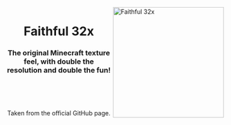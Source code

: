 <img src="https://github.com/Faithful-Resource-Pack/Branding/blob/main/logos/transparent/512/f32_logo.png?raw=true" alt="Faithful 32x" align="right" height="256px">
<div align="center">
  <h1>Faithful 32x</h1>
  <h3>The original Minecraft texture feel, with double the resolution and double the fun!</h3>
  <br>
  <br>
  <br>

  
  
  
  Taken from the official GitHub page.
